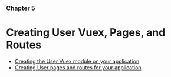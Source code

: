 ### Chapter 5
# Creating User Vuex, Pages, and Routes

- [Creating the User Vuex module on your application](./5_1/)
- [Creating User pages and routes for your application](./5_2/)

